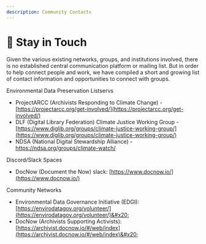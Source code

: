 ```yaml
---
description: Community Contacts
---
```


# 🙋 Stay in Touch

Given the various existing networks, groups, and institutions involved, there is no established central communication platform or mailing list. But in order to help connect people and work, we have compiled a short and growing list of contact information and opportunities to connect with groups.

Environmental Data Preservation Listservs

* ProjectARCC (Archivists Responding to Climate Change) - [https://projectarcc.org/get-involved/](https://projectarcc.org/get-involved/)
* DLF (Digital Library Federation) Climate Justice Working Group - [https://www.diglib.org/groups/climate-justice-working-group/](https://www.diglib.org/groups/climate-justice-working-group/)
* NDSA (National Digital Stewardship Alliance) - https://ndsa.org/groups/climate-watch/

Discord/Slack Spaces

* DocNow (Document the Now) slack: [https://www.docnow.io/](https://www.docnow.io/)

Community Networks

* Environmental Data Governance Initiative (EDGI): [https://envirodatagov.org/volunteer/](https://envirodatagov.org/volunteer/)&#x20;
* DocNow (Archivists Supporting Activists): [https://archivist.docnow.io/#/web/index](https://archivist.docnow.io/#/web/index)&#x20;
